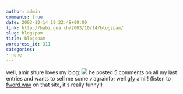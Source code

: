 ```yaml
---
author: admin
comments: true
date: 2003-10-14 19:22:48+00:00
link: http://habi.gna.ch/2003/10/14/blogspam/
slug: blogspam
title: blogspam
wordpress_id: 311
categories:
- none
---
```


well, amir shure loves my blog:
[![](http://habi.gna.ch/blog/images/blogspam-tm.jpg)](http://habi.gna.ch/blog/images/blogspam.jpg)
he posted 5 comments on all my last entries and wants to sell me some viagrainfo; well [gfy](http://www.amishrakefight.org/gfy/) amir! (listen to [fword.wav](http://nwwebworks.home.comcast.net/images/fword.wav) on that site, it's really funny!)
